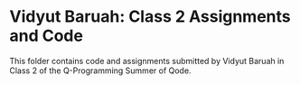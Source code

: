 # Vidyut Baruah: Class 2 Assignments and Code
This folder contains code and assignments submitted by Vidyut Baruah in Class 2 of the Q-Programming Summer of Qode.